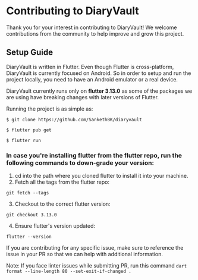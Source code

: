 # Contributing to DiaryVault

Thank you for your interest in contributing to DiaryVault! We welcome contributions from the community to help improve and grow this project.

## Setup Guide

DiaryVault is written in Flutter. Even though Flutter is cross-platform, DiaryVault is currently focused on Android. So in order to setup and run the project locally, you need to have an Android emulator or a real device.

DiaryVault currently runs only on **flutter 3.13.0** as some of the packages we are using have breaking changes with later versions of Flutter.

Running the project is as simple as:

```
$ git clone https://github.com/SankethBK/diaryvault

$ flutter pub get

$ flutter run
```

### In case you're installing flutter from the flutter repo, run the following commands to down-grade your version:

1. cd into the path where you cloned flutter to install it into your machine.
2. Fetch all the tags from the flutter repo: 
```
git fetch --tags
```
3. Checkout to the correct flutter version: 
```
git checkout 3.13.0
```
4. Ensure flutter's version updated: 
```
flutter --version
```


If you are contributing for any specific issue, make sure to reference the issue in your PR so that we can help with additional information.

Note: If you face linter issues while submitting PR, run this command `dart format --line-length 80 --set-exit-if-changed .`
